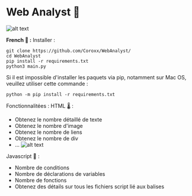 # Web Analyst 🦉

![alt text](https://i.ibb.co/yYLqs8c/image.png)

**French 🧶 :**
Installer :

```
git clone https://github.com/Coroxx/WebAnalyst/
cd WebAnalyst
pip install -r requirements.txt
python3 main.py
```
Si il est impossible d'installer les paquets via pip, notamment sur Mac OS, veuillez utiliser cette commande : 

```
python -m pip install -r requirements.txt
```
Fonctionnalitées : 
  HTML 🌡️ : 
  
  - Obtenez le nombre détaillé de texte 
  - Obtenez le nombre d'image
  - Obtenez le nombre de liens 
  - Obtenez le nombre de div 
  - ...
  ![alt text](https://i.ibb.co/GQgg6Z6/image.png)
  
  Javascript 📌 : 
  
  - Nombre de conditions
  - Nombre de déclarations de variables
  - Nombre de fonctions
  - Obtenez des détails sur tous les fichiers script lié aux balises <script>

  ![alt text](https://i.ibb.co/0j0tHQB/image.png)


**English 🧦 :**

Install : 

```
git clone https://github.com/Coroxx/WebAnalyst/
cd WebAnalyst
pip install -r requirements.txt
python3 main.py
```
In case of pip error (Mac OS for example) you can use : 

```
python -m pip install -r requirements.txt
```
